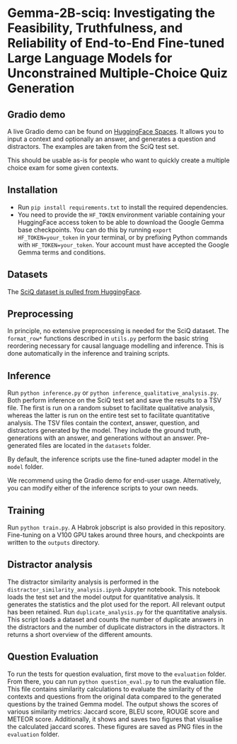 # Gemma-2B-sciq: Investigating the Feasibility, Truthfulness, and Reliability of End-to-End Fine-tuned Large Language Models for Unconstrained Multiple-Choice Quiz Generation

## Gradio demo
A live Gradio demo can be found on [HuggingFace Spaces](https://huggingface.co/spaces/Darwinkel/gemma-2b-sciq). It allows you to input a context and optionally an answer, and generates a question and distractors. The examples are taken from the SciQ test set. 

This should be usable as-is for people who want to quickly create a multiple choice exam for some given contexts.

## Installation
- Run `pip install requirements.txt` to install the required dependencies.
- You need to provide the `HF_TOKEN` environment variable containing your HuggingFace access token to be able to download the Google Gemma base checkpoints. You can do this by running `export HF_TOKEN=your_token` in your terminal, or by prefixing Python commands with `HF_TOKEN=your_token`. Your account must have accepted the Google Gemma terms and conditions.

## Datasets
The [SciQ dataset is pulled from HuggingFace](https://huggingface.co/datasets/allenai/sciq).

## Preprocessing
In principle, no extensive preprocessing is needed for the SciQ dataset. The `format_row*` functions described in `utils.py` perform the basic string reordering necessary for causal language modelling and inference. This is done automatically in the inference and training scripts.

## Inference
Run `python inference.py` or `python inference_qualitative_analysis.py`. Both perform inference on the SciQ test set and save the results to a TSV file. The first is run on a random subset to facilitate qualitative analysis, whereas the latter is run on the entire test set to facilitate quantitative analysis. The TSV files contain the context, answer, question, and distractors generated by the model. They include the ground truth, generations with an answer, and generations without an answer. Pre-generated files are located in the `datasets` folder.

By default, the inference scripts use the fine-tuned adapter model in the `model` folder.

We recommend using the Gradio demo for end-user usage. Alternatively, you can modify either of the inference scripts to your own needs.

## Training
Run `python train.py`. A Habrok jobscript is also provided in this repository. Fine-tuning on a V100 GPU takes around three hours, and checkpoints are written to the `outputs` directory.

## Distractor analysis
The distractor similarity analysis is performed in the `distractor_similarity_analysis.ipynb` Jupyter notebook. This notebook loads the test set and the model output for quantitative analysis. It generates the statistics and the plot used for the report. All relevant output has been retained. 
Run `duplicate_analysis.py` for the quantitative analysis. This script loads a dataset and counts the number of duplicate answers in the distractors and the number of duplicate distractors in the distractors. It returns a short overview of the different amounts.

## Question Evaluation
To run the tests for question evaluation, first move to the `evaluation` folder. From there, you can run `python question_eval.py` to run the evaluation file. This file contains similarity calculations to evaluate the similarity of the contexts and questions from the original data compared to the generated questions by the trained Gemma model. The output shows the scores of various similarity metrics: Jaccard score, BLEU score, ROUGE score and METEOR score. Additionally, it shows and saves two figures that visualise the calculated jaccard scores. These figures are saved as PNG files in the `evaluation` folder.
